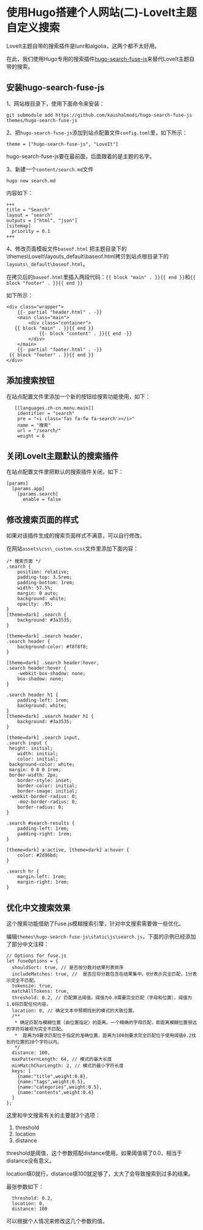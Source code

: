 # 使用Hugo搭建个人网站(二)-LoveIt主题自定义搜索

LoveIt主题自带的搜索插件是lunr和algolia，这两个都不太好用。

在此，我们使用Hugo专用的搜索插件[hugo-search-fuse-js](https://github.com/kaushalmodi/hugo-search-fuse-js)来替代LoveIt主题自带的搜索。

## 安装hugo-search-fuse-js

1、网站根目录下，使用下面命令来安装：

```
git submodule add https://github.com/kaushalmodi/hugo-search-fuse-js themes/hugo-search-fuse-js
```

2、把`hugo-search-fuse-js`添加到站点配置文件`config.toml`里，如下所示：

`theme = ["hugo-search-fuse-js", "LoveIt"]`

hugo-search-fuse-js要在最前面，后面跟着的是主题的名字。

3、新建一个`content/search.md`文件

```
hugo new search.md
```

内容如下：

```
+++
title = "Search"
layout = "search"
outputs = ["html", "json"]
[sitemap]
  priority = 0.1
+++
```

4、修改页面模板文件`baseof.html`
把主题目录下的\themes\LoveIt\layouts\_default\baseof.html拷贝到站点根目录下的`layouts\_default\baseof.html`。

在拷贝后的`baseof.html`里插入两段代码：`{{ block "main" . }}{{ end }}`和`{{ block "footer" . }}{{ end }}`

如下所示：

```
<div class="wrapper">
    {{- partial "header.html" . -}}
    <main class="main">
        <div class="container">
   {{ block "main" . }}{{ end }}
            {{- block "content" . }}{{ end -}}
        </div>
    </main>
    {{- partial "footer.html" . -}}
 {{ block "footer" . }}{{ end }}
</div>
```

## 添加搜索按钮

在站点配置文件里添加一个新的按钮给搜索功能使用，如下：

```
   [[languages.zh-cn.menu.main]]
    identifier = "search"
    pre = "<i class='fas fa-fw fa-search'></i>"
    name = "搜索"
    url = "/search/"
    weight = 6
```

## 关闭LoveIt主题默认的搜索插件

在站点配置文件里把默认的搜索插件关闭，如下：

```
[params]
  [params.app]
    [params.search]
      enable = false
```

## 修改搜索页面的样式

如果对该插件生成的搜索页面样式不满意，可以自行修改。

在网站`assets\css\_custom.scss`文件里添加下面内容：

```
/* 搜索页面 */
.search {
    position: relative;
    padding-top: 3.5rem;
    padding-bottom: 1rem;
    width: 57.5%;
    margin: 0 auto;
    background: white;
    opacity: .95;
}
[theme=dark] .search {
    background: #3a3535;
}

[theme=dark] .search header,
.search header {
    background-color: #f8f8f8;
}

[theme=dark] .search header:hover,
.search header:hover {
    -webkit-box-shadow: none;
    box-shadow: none;
}

.search header h1 {
    padding-left: 1rem;
    background: white;
}
[theme=dark] .search header h1 {
    background: #3a3535;
}

[theme=dark] .search input,
.search input {
 height: initial;
    width: initial;
    color: initial;
 background-color: white;
 margin: 0 0 0 1rem;
 border-width: 2px;
    border-style: inset;
    border-color: initial;
    border-image: initial;
 -webkit-border-radius: 0;
    -moz-border-radius: 0;
    border-radius: 0;
}

.search #search-results {
    padding-left: 1rem;
    padding-right: 1rem;
}

[theme=dark] a:active, [theme=dark] a:hover {
    color: #2d96bd;
}

.search hr {
    margin-left: 1rem;
    margin-right: 1rem;
}
```

## 优化中文搜索效果

这个搜索功能借助了Fuse.js模糊搜索引擎，针对中文搜索需要做一些优化。

编辑`themes\hugo-search-fuse-js\static\js\search.js`，下面的示例已经添加了部分中文注释：

```
// Options for fuse.js
let fuseOptions = {
  shouldSort: true, // 是否按分数对结果列表排序
  includeMatches: true, //  是否应将分数包含在结果集中。0分表示完全匹配，1分表示完全不匹配。
  tokenize: true,
  matchAllTokens: true,
  threshold: 0.2, // 匹配算法阈值。阈值为0.0需要完全匹配（字母和位置），阈值为1.0将匹配任何内容。
  location: 0, // 确定文本中预期找到的模式的大致位置。
  /**
   * 确定匹配与模糊位置（由位置指定）的距离。一个精确的字母匹配，即距离模糊位置很远的字符将被视为完全不匹配。
   *  距离为0要求匹配位于指定的准确位置，距离为100则要求完全匹配位于使用阈值0.2找到的位置的20个字符以内。
   */
  distance: 100,
  maxPatternLength: 64, // 模式的最大长度
  minMatchCharLength: 2, // 模式的最小字符长度
  keys: [
    {name:"title",weight:0.8},
    {name:"tags",weight:0.5},
    {name:"categories",weight:0.5},
    {name:"contents",weight:0.4}
  ]
};
```

这里和中文搜索有关的主要就3个选项：

1. threshold
2. location
3. distance

threshold是阈值，这个参数搭配distance使用。如果阈值填了0.0，相当于distance没有意义。

location填0就行，distance填100就足够了，太大了会导致搜索到过多的结果。

最张参数如下：

```
  threshold: 0.2,
  location: 0,
  distance: 100

```

可以根据个人情况来修改这几个参数的值。

